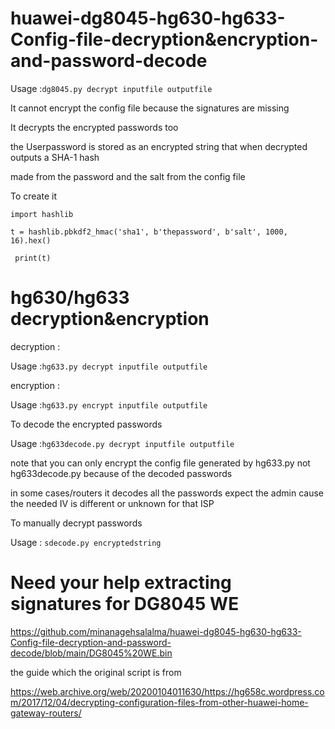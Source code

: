 # huawei-dg8045-hg630-hg633-Config-file-decryption&encryption-and-password-decode

Usage :`dg8045.py decrypt inputfile outputfile
`

It cannot encrypt the config file because the signatures are missing 

It decrypts the encrypted passwords too 

the Userpassword is stored as an encrypted string that when decrypted
outputs a SHA-1 hash

made from the password and the salt from the config file 

To create it 

`import hashlib`

`
t = hashlib.pbkdf2_hmac('sha1', b'thepassword', b'salt', 1000, 16).hex()
`


`
print(t)`

# hg630/hg633 decryption&encryption 

decryption :

Usage :`hg633.py decrypt inputfile outputfile
`

encryption : 

Usage :`hg633.py encrypt inputfile outputfile
`

To decode the encrypted passwords 

Usage :`hg633decode.py decrypt inputfile outputfile
`

note that you can only encrypt the config file generated by hg633.py not hg633decode.py because of the decoded passwords 

in some cases/routers it decodes all the passwords expect the admin cause the needed IV is different or unknown for that ISP 

To manually decrypt passwords 

Usage : `sdecode.py encryptedstring
`

# Need your help extracting signatures for DG8045 WE

 https://github.com/minanagehsalalma/huawei-dg8045-hg630-hg633-Config-file-decryption-and-password-decode/blob/main/DG8045%20WE.bin
 
 the guide which the original script is from

https://web.archive.org/web/20200104011630/https://hg658c.wordpress.com/2017/12/04/decrypting-configuration-files-from-other-huawei-home-gateway-routers/
